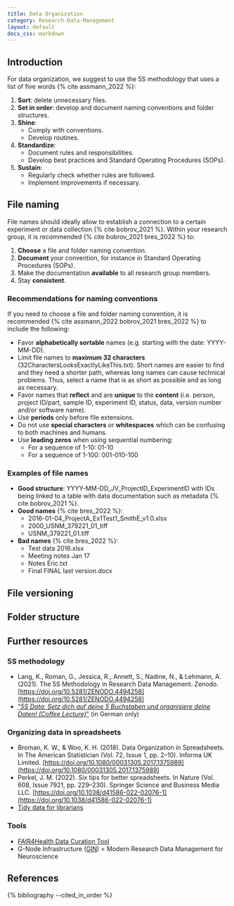 ```yaml
---
title: Data Organization
category: Research-Data-Management
layout: default
docs_css: markdown
---
```

## Introduction
For data organization, we suggest to use the 5S methodology that uses a list of five words {% cite assmann_2022 %}:
1. **Sort**: delete unnecessary files.
2. **Set in order**: develop and document naming conventions and folder structures.
3. **Shine**:
    * Comply with conventions.
    * Develop routines.
4. **Standardize**:
    * Document rules and responsibilities.
    * Develop best practices and Standard Operating Procedures (SOPs).
5. **Sustain**:
    * Regularly check whether rules are followed.
    * Implement improvements if necessary.

## File naming
File names should ideally allow to establish a connection to a certain experiment or data collection {% cite bobrov_2021 %}. Within your research group, it is recommended {% cite bobrov_2021 bres_2022 %} to:
1. **Choose** a file and folder naming convention.
2. **Document** your convention, for instance in Standard Operating Procedures (SOPs).
3. Make the documentation **available** to all research group members.
4. Stay **consistent**.

### Recommendations for naming conventions
If you need to choose a file and folder naming convention, it is recommended {% cite assmann_2022 bobrov_2021 bres_2022 %} to include the following:
* Favor **alphabetically sortable** names (e.g. starting with the date: YYYY-MM-DD).
* Limit file names to **maximum 32 characters** (32CharactersLooksExactlyLikeThis.txt). Short names are easier to find and they need a shorter path, whereas long names can cause technical problems. Thus, select a name that is as short as possible and as long as necessary.
* Favor names that **reflect** and are **unique** to the **content** (i.e. person, project ID/part, sample ID, experiment ID, status, data, version number and/or software name).
* Use **periods** only before file extensions.
* Do not use **special characters** or **whitespaces** which can be confusing to both machines and humans.
* Use **leading zeros** when using sequential numbering:
    * For a sequence of 1-10: 01-10
    * For a sequence of 1-100: 001-010-100

### Examples of file names
* **Good structure**: YYYY-MM-DD_JV_ProjectID_ExperimentID with IDs being linked to a table with data documentation such as metadata {% cite bobrov_2021 %}.
* **Good names** {% cite bres_2022 %}:
    * 2016-01-04_ProjectA_Ex1Test1_SmithE_v1.0.xlsx
    * 2000_USNM_379221_01_tiff
    * USNM_379221_01.tiff
* **Bad names** {% cite bres_2022 %}:
    * Test data 2016.xlsx
    * Meeting notes Jan 17
    * Notes Eric.txt
    * Final FINAL last version.docx

## File versioning

## Folder structure

## Further resources

### 5S methodology
* Lang, K., Roman, G., Jessica, R., Annett, S., Nadine, N., & Lehmann, A. (2021). The 5S Methodology in Research Data Management. Zenodo. [https://doi.org/10.5281/ZENODO.4494258](https://doi.org/10.5281/ZENODO.4494258)
* ["*5S Data: Setz dich auf deine 5 Buchstaben und organisiere deine Daten! (Coffee Lecture)*"](https://youtu.be/73XzLsLrwMk) (in German only)

### Organizing data in spreadsheets
* Broman, K. W., & Woo, K. H. (2018). Data Organization in Spreadsheets. In The American Statistician (Vol. 72, Issue 1, pp. 2–10). Informa UK Limited. [https://doi.org/10.1080/00031305.2017.1375989](https://doi.org/10.1080/00031305.2017.1375989)
* Perkel, J. M. (2022). Six tips for better spreadsheets. In Nature (Vol. 608, Issue 7921, pp. 229–230). Springer Science and Business Media LLC. [https://doi.org/10.1038/d41586-022-02076-1](https://doi.org/10.1038/d41586-022-02076-1)
* [Tidy data for librarians](https://librarycarpentry.org/lc-spreadsheets/)

### Tools
* [FAIR4Health Data Curation Tool](https://github.com/fair4health/data-curation-tool)
* G-Node Infrastructure ([GIN](https://gin.g-node.org/)) = Modern Research Data Management for Neuroscience

## References
{% bibliography --cited_in_order %}

